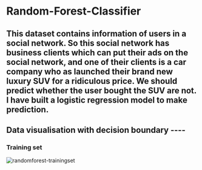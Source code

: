 # Random-Forest-Classifier

## This dataset contains information of users in a social network. So this social network has business clients which can put their ads on the social network, and one of their clients is a car company who as launched their brand new luxury SUV for a ridiculous price. We should predict whether the user bought the SUV are not. I have built a logistic regression model to make prediction.

## Data visualisation with decision boundary ----

### Training set


![randomforest-trainingset](https://user-images.githubusercontent.com/40026126/44357996-4787c380-a4d1-11e8-9040-9f90882ab6f8.PNG)
